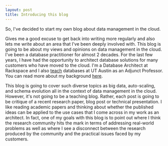 ```yaml
---
layout: post
title: Introducing this blog
---
```


So, I've decided to start my own blog about data management in the cloud. 

Gives me a good excuse to get back into writing more regularly and also lets me write about an area that I've been deeply involved with. This blog is going to be about my views and opinions on data management in the cloud. I've been a database practitioner for almost 2 decades. For the last few years, I have had the opportunity to  architect database solutions for many customers who have moved to the cloud. I'm a Database Architect at Rackspace and I also <a href="http://www.cs.utexas.edu/~scohen/index.html">teach</a> databases at UT Austin as an Adjunct Professor. You can read more about my background <a href="https://www.linkedin.com/in/shirleycohen/">here</a>. 

This blog is going to cover such diverse topics as big data, auto-scaling, and schema evolution all in the context of data management in the cloud. However, it's not going to be a teaching blog. Rather, each post is going to be critique of a recent research paper, blog post or technical presentation. I like reading academic papers and thinking about whether the published ideas can be applied to the use cases that I come across in my work as an architect. In fact, one of my goals with this blog is to point out where I think the research community hits the mark in terms of addressing real-world problems as well as where I see a disconnect between the research produced by the community and the practical issues faced by my customers.  